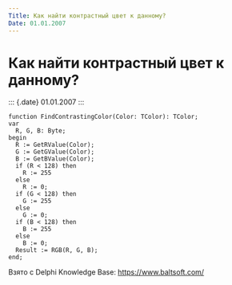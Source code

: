 ```yaml
---
Title: Как найти контрастный цвет к данному?
Date: 01.01.2007
---
```



Как найти контрастный цвет к данному?
=====================================

::: {.date}
01.01.2007
:::

    function FindContrastingColor(Color: TColor): TColor;
    var
      R, G, B: Byte;
    begin
      R := GetRValue(Color);
      G := GetGValue(Color);
      B := GetBValue(Color);
      if (R < 128) then
        R := 255
      else
        R := 0;
      if (G < 128) then
        G := 255
      else
        G := 0;
      if (B < 128) then
        B := 255
      else
        B := 0;
      Result := RGB(R, G, B);
    end;

Взято с Delphi Knowledge Base: <https://www.baltsoft.com/>
